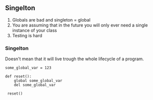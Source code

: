 
## Singelton

1. Globals are bad and singleton = global
2. You are assuming that in the future you will only ever need a single instance of your class
3. Testing is hard



### Singelton

Doesn't mean that it will live trough the whole lifecycle of a program.

    some_global_var = 123
    
    def reset():
        global some_global_var
        del some_global_var
     
     reset()
